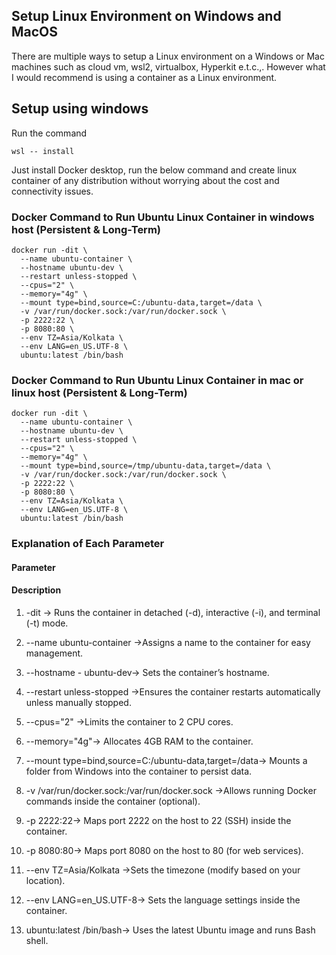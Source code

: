 ## Setup Linux Environment on Windows and MacOS
There are multiple ways to setup a Linux environment on a Windows or Mac machines such as cloud vm, wsl2, virtualbox, Hyperkit e.t.c.,. However what I would recommend is using a container as a Linux environment.

## Setup using windows
Run the command 

```wsl -- install```

Just install Docker desktop, run the below command and create linux container of any distribution without worrying about the cost and connectivity issues.

### Docker Command to Run Ubuntu Linux Container in windows host (Persistent & Long-Term)
```
docker run -dit \
  --name ubuntu-container \
  --hostname ubuntu-dev \
  --restart unless-stopped \
  --cpus="2" \
  --memory="4g" \
  --mount type=bind,source=C:/ubuntu-data,target=/data \
  -v /var/run/docker.sock:/var/run/docker.sock \
  -p 2222:22 \
  -p 8080:80 \
  --env TZ=Asia/Kolkata \
  --env LANG=en_US.UTF-8 \
  ubuntu:latest /bin/bash
```
### Docker Command to Run Ubuntu Linux Container in mac or linux host (Persistent & Long-Term)
```
docker run -dit \
  --name ubuntu-container \
  --hostname ubuntu-dev \
  --restart unless-stopped \
  --cpus="2" \
  --memory="4g" \
  --mount type=bind,source=/tmp/ubuntu-data,target=/data \
  -v /var/run/docker.sock:/var/run/docker.sock \
  -p 2222:22 \
  -p 8080:80 \
  --env TZ=Asia/Kolkata \
  --env LANG=en_US.UTF-8 \
  ubuntu:latest /bin/bash
```          
### Explanation of Each Parameter
#### Parameter 
#### Description
1. -dit	-> Runs the container in detached (-d), interactive (-i), and terminal (-t) mode.
   
2. --name ubuntu-container	->Assigns a name to the container for easy management.
   
3. --hostname - ubuntu-dev->	Sets the container’s hostname.

4. --restart unless-stopped	->Ensures the container restarts automatically unless manually stopped.

5. --cpus="2"	->Limits the container to 2 CPU cores.

6. --memory="4g"->	Allocates 4GB RAM to the container.

7. --mount type=bind,source=C:/ubuntu-data,target=/data->	Mounts a folder from Windows into the container to persist data.

8. -v /var/run/docker.sock:/var/run/docker.sock	->Allows running Docker commands inside the container (optional).

9. -p 2222:22->	Maps port 2222 on the host to 22 (SSH) inside the container.

10. -p 8080:80-> Maps port 8080 on the host to 80 (for web services).

11. --env TZ=Asia/Kolkata	->Sets the timezone (modify based on your location).

12. --env LANG=en_US.UTF-8-> Sets the language settings inside the container.

13. ubuntu:latest /bin/bash->	Uses the latest Ubuntu image and runs Bash shell.

